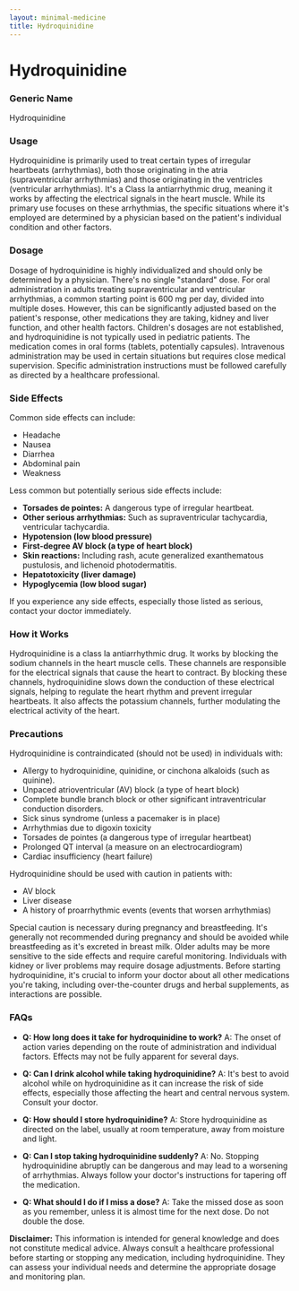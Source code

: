 ```yaml
---
layout: minimal-medicine
title: Hydroquinidine
---
```


# Hydroquinidine
### Generic Name
Hydroquinidine

### Usage
Hydroquinidine is primarily used to treat certain types of irregular heartbeats (arrhythmias), both those originating in the atria (supraventricular arrhythmias) and those originating in the ventricles (ventricular arrhythmias).  It's a Class Ia antiarrhythmic drug, meaning it works by affecting the electrical signals in the heart muscle.  While its primary use focuses on these arrhythmias, the specific situations where it's employed are determined by a physician based on the patient's individual condition and other factors.

### Dosage
Dosage of hydroquinidine is highly individualized and should only be determined by a physician. There's no single "standard" dose.  For oral administration in adults treating supraventricular and ventricular arrhythmias, a common starting point is 600 mg per day, divided into multiple doses.  However, this can be significantly adjusted based on the patient's response, other medications they are taking, kidney and liver function, and other health factors. Children's dosages are not established, and hydroquinidine is not typically used in pediatric patients.  The medication comes in oral forms (tablets, potentially capsules).  Intravenous administration may be used in certain situations but requires close medical supervision.  Specific administration instructions must be followed carefully as directed by a healthcare professional.


### Side Effects
Common side effects can include:

* Headache
* Nausea
* Diarrhea
* Abdominal pain
* Weakness

Less common but potentially serious side effects include:

* **Torsades de pointes:** A dangerous type of irregular heartbeat.
* **Other serious arrhythmias:**  Such as supraventricular tachycardia, ventricular tachycardia.
* **Hypotension (low blood pressure)**
* **First-degree AV block (a type of heart block)**
* **Skin reactions:**  Including rash, acute generalized exanthematous pustulosis, and lichenoid photodermatitis.
* **Hepatotoxicity (liver damage)**
* **Hypoglycemia (low blood sugar)**


If you experience any side effects, especially those listed as serious, contact your doctor immediately.


### How it Works
Hydroquinidine is a class Ia antiarrhythmic drug. It works by blocking the sodium channels in the heart muscle cells.  These channels are responsible for the electrical signals that cause the heart to contract. By blocking these channels, hydroquinidine slows down the conduction of these electrical signals, helping to regulate the heart rhythm and prevent irregular heartbeats. It also affects the potassium channels, further modulating the electrical activity of the heart.


### Precautions
Hydroquinidine is contraindicated (should not be used) in individuals with:

* Allergy to hydroquinidine, quinidine, or cinchona alkaloids (such as quinine).
* Unpaced atrioventricular (AV) block (a type of heart block)
* Complete bundle branch block or other significant intraventricular conduction disorders.
* Sick sinus syndrome (unless a pacemaker is in place)
* Arrhythmias due to digoxin toxicity
* Torsades de pointes (a dangerous type of irregular heartbeat)
* Prolonged QT interval (a measure on an electrocardiogram)
* Cardiac insufficiency (heart failure)


Hydroquinidine should be used with caution in patients with:

* AV block
* Liver disease
* A history of proarrhythmic events (events that worsen arrhythmias)


Special caution is necessary during pregnancy and breastfeeding.  It's generally not recommended during pregnancy and should be avoided while breastfeeding as it's excreted in breast milk.  Older adults may be more sensitive to the side effects and require careful monitoring.  Individuals with kidney or liver problems may require dosage adjustments.  Before starting hydroquinidine, it's crucial to inform your doctor about all other medications you're taking, including over-the-counter drugs and herbal supplements, as interactions are possible.


### FAQs

* **Q: How long does it take for hydroquinidine to work?**  A: The onset of action varies depending on the route of administration and individual factors.  Effects may not be fully apparent for several days.

* **Q: Can I drink alcohol while taking hydroquinidine?** A: It's best to avoid alcohol while on hydroquinidine as it can increase the risk of side effects, especially those affecting the heart and central nervous system. Consult your doctor.

* **Q: How should I store hydroquinidine?** A: Store hydroquinidine as directed on the label, usually at room temperature, away from moisture and light.

* **Q: Can I stop taking hydroquinidine suddenly?** A: No.  Stopping hydroquinidine abruptly can be dangerous and may lead to a worsening of arrhythmias.  Always follow your doctor's instructions for tapering off the medication.

* **Q: What should I do if I miss a dose?** A: Take the missed dose as soon as you remember, unless it is almost time for the next dose. Do not double the dose.


**Disclaimer:** This information is intended for general knowledge and does not constitute medical advice. Always consult a healthcare professional before starting or stopping any medication, including hydroquinidine. They can assess your individual needs and determine the appropriate dosage and monitoring plan.

